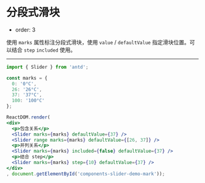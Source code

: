 # 分段式滑块

- order: 3

使用 `marks` 属性标注分段式滑块，使用 `value` / `defaultValue` 指定滑块位置。可以结合 `step` `included` 使用。

---

````jsx
import { Slider } from 'antd';

const marks = {
  0: '0°C',
  26: '26°C',
  37: '37°C',
  100: '100°C'
};

ReactDOM.render(
<div>
  <p>包含关系</p>
  <Slider marks={marks} defaultValue={37} />
  <Slider range marks={marks} defaultValue={[26, 37]} />
  <p>并列关系</p>
  <Slider marks={marks} included={false} defaultValue={37} />
  <p>结合 step</p>
  <Slider marks={marks} step={10} defaultValue={37} />
</div>
, document.getElementById('components-slider-demo-mark'));
````
